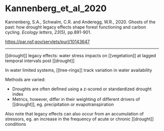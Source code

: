 # Kannenberg_et_al_2020

Kannenberg, S.A., Schwalm, C.R. and Anderegg, W.R., 2020. Ghosts of the past: how drought legacy effects shape forest functioning and carbon cycling. _Ecology letters_, _23_(5), pp.891-901.

https://par.nsf.gov/servlets/purl/10143647

---

[[drought]] legacy effects: water stress impacts on [[vegetation]] at lagged temporal intervals post [[drought]]

In water limited systems, [[tree-rings]] track variation in water availability

Methods are varied:
- Droughts are often defined using a z-scored or standardized drought index
- Metrics, however, differ in their weighting of different drivers of [[drought]], eg. precipitation or evapotranspiration

Also note that legacy effects can also occur from an accumulation of stressors, eg. an increase in the frequency of acute or chronic [[drought]] conditions
